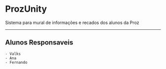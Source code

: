 # ProzUnity
Sistema para mural de informações e recados dos alunos da Proz

---
## Alunos Responsaveis
    - Valks
    - Ana
    - Fernando

